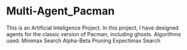 # Multi-Agent_Pacman
This is an Artificial Inteligence Project.
In this project, I have designed agents for the classic version of Pacman, including ghosts.
Algorithms used:
  Minimax Search
  Alpha-Beta Pruning
  Expectimax Search
  
